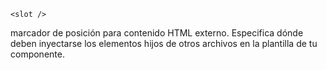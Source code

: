 
```
<slot />
```
marcador de posición para contenido HTML externo. Especifica dónde deben inyectarse los elementos hijos de otros archivos en la plantilla de tu componente.